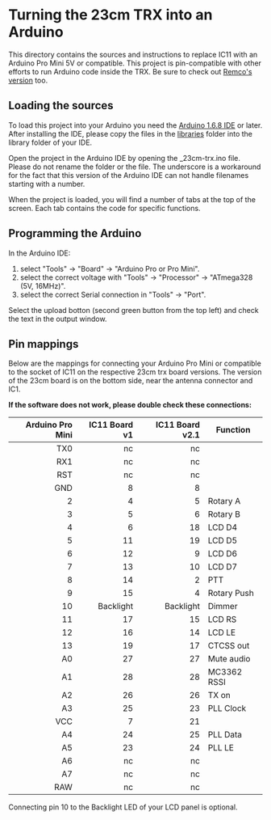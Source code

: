 # Turning the 23cm TRX into an Arduino

This directory contains the sources and instructions to replace IC11 with an Arduino
Pro Mini 5V or compatible. This project is pin-compatible with other efforts to run
Arduino code inside the TRX. Be sure to check out
[Remco's version](https://github.com/RemcoFYM/23cm) too.

## Loading the sources

To load this project into your Arduino you need the
[Arduino 1.6.8 IDE](https://www.arduino.cc/en/Main/Software) or later. After installing
the IDE, please copy the files in the [libraries](libraries) folder into the library
folder of your IDE.

Open the project in the Arduino IDE by opening the _23cm-trx.ino file. Please do not
rename the folder or the file. The underscore is a workaround for the fact that this
version of the Arduino IDE can not handle filenames starting with a number.

When the project is loaded, you will find a number of tabs at the top of the screen. Each
tab contains the code for specific functions.

## Programming the Arduino

In the Arduino IDE:

1. select "Tools" -> "Board" -> "Arduino Pro or Pro Mini". 
2. select the correct voltage with "Tools" -> "Processor" -> "ATmega328 (5V, 16MHz)".
3. select the correct Serial connection in "Tools" ->  "Port".

Select the upload botton (second green button from the top left) and check the text in
the output window.

## Pin mappings

Below are the mappings for connecting your Arduino Pro Mini or compatible to the socket of IC11 on the respective 23cm trx board versions. The version of the 23cm board is on the
bottom side, near the antenna connector and IC1.

**If the software does not work, please double check these connections:**

| Arduino Pro Mini |  IC11 Board v1 | IC11 Board v2.1 | Function    |
|-----------------:|---------------:|----------------:|-------------|
|              TX0 |             nc |              nc |             |
|              RX1 |             nc |              nc |             |
|              RST |             nc |              nc |             |
|              GND |              8 |               8 |             |
|                2 |              4 |               5 | Rotary A    |
|                3 |              5 |               6 | Rotary B    |
|                4 |              6 |              18 | LCD D4      |
|                5 |             11 |              19 | LCD D5      |
|                6 |             12 |               9 | LCD D6      |
|                7 |             13 |              10 | LCD D7      |
|                8 |             14 |               2 | PTT         |
|                9 |             15 |               4 | Rotary Push |
|               10 |      Backlight |       Backlight | Dimmer      |
|               11 |             17 |              15 | LCD RS      |
|               12 |             16 |              14 | LCD LE      |
|               13 |             19 |              17 | CTCSS out   |
|               A0 |             27 |              27 | Mute audio  |
|               A1 |             28 |              28 | MC3362 RSSI |
|               A2 |             26 |              26 | TX on       |
|               A3 |             25 |              23 | PLL Clock   |
|              VCC |              7 |              21 |             |
|               A4 |             24 |              25 | PLL Data    |
|               A5 |             23 |              24 | PLL LE      |
|               A6 |             nc |              nc |             |
|               A7 |             nc |              nc |             |
|              RAW |             nc |              nc |             |

Connecting pin 10 to the Backlight LED of your LCD panel is optional.
